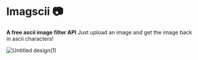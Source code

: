 # Imagscii 📷

**A free ascii image filter API** Just upload an image and get the image back in ascii characters!

![Untitled design(1)](https://user-images.githubusercontent.com/85095943/156199129-4e33291e-1659-4984-a7d9-080890818802.png)
